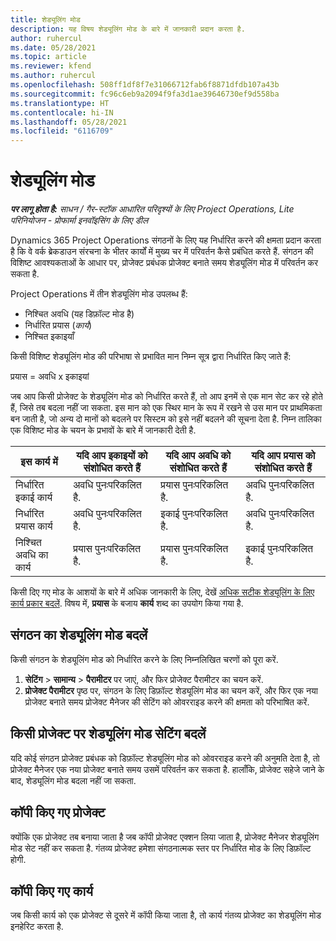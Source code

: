 ```yaml
---
title: शेड्यूलिंग मोड
description: यह विषय शेड्यूलिंग मोड के बारे में जानकारी प्रदान करता है.
author: ruhercul
ms.date: 05/28/2021
ms.topic: article
ms.reviewer: kfend
ms.author: ruhercul
ms.openlocfilehash: 508ff1df8f7e31066712fab6f8871dfdb107a43b
ms.sourcegitcommit: fc96c6eb9a2094f9fa3d1ae39646730ef9d558ba
ms.translationtype: HT
ms.contentlocale: hi-IN
ms.lasthandoff: 05/28/2021
ms.locfileid: "6116709"
---
```

# <a name="scheduling-modes"></a>शेड्यूलिंग मोड

_**पर लागू होता है:** साधन / गैर-स्टॉक आधारित परिदृश्यों के लिए Project Operations, Lite परिनियोजन - प्रोफार्मा इनवॉइसिंग के लिए डील_


Dynamics 365 Project Operations संगठनों के लिए यह निर्धारित करने की क्षमता प्रदान करता है कि वे वर्क ब्रेकडाउन संरचना के भीतर कार्यों में मुख्य चर में परिवर्तन कैसे प्रबंधित करते हैं. संगठन की विशिष्ट आवश्यकताओं के आधार पर, प्रोजेक्ट प्रबंधक प्रोजेक्ट बनाते समय शेड्यूलिंग मोड में परिवर्तन कर सकता है.

Project Operations में तीन शेड्यूलिंग मोड उपलब्ध हैं:

  - निश्चित अवधि (यह डिफ़ॉल्ट मोड है)
  - निर्धारित प्रयास (*कार्य*)
  - निश्चित इकाइयाँ

किसी विशिष्ट शेड्यूलिंग मोड की परिभाषा से प्रभावित मान निम्न सूत्र द्वारा निर्धारित किए जाते हैं:

  प्रयास = अवधि x इकाइयां

जब आप किसी प्रोजेक्ट के शेड्यूलिंग मोड को निर्धारित करते हैं, तो आप इनमें से एक मान सेट कर रहे होते हैं, जिसे तब बदला नहीं जा सकता. इस मान को एक स्थिर मान के रूप में रखने से उस मान पर प्राथमिकता बन जाती है, जो अन्य दो मानों को बदलने पर सिस्टम को इसे नहीं बदलने की सूचना देता है. निम्न तालिका एक विशिष्ट मोड के चयन के प्रभावों के बारे में जानकारी देती है.

| **इस कार्य में**             | **यदि आप इकाइयों को संशोधित करते हैं**   | **यदि आप अवधि को संशोधित करते हैं** | **यदि आप प्रयास को संशोधित करते हैं**  |
|----------------------|---------------------------|----------------------------|---------------------------|
| निर्धारित इकाई कार्य     | अवधि पुनःपरिकलित है. | प्रयास पुनःपरिकलित है.    | अवधि पुनःपरिकलित है. |
| निर्धारित प्रयास कार्य    | अवधि पुनःपरिकलित है. | इकाई पुनःपरिकलित है.    | अवधि पुनःपरिकलित है. |
| निश्चित अवधि का कार्य  | प्रयास पुनःपरिकलित है.   | प्रयास पुनःपरिकलित है.    | इकाई पुनःपरिकलित है.   |

किसी दिए गए मोड के आशयों के बारे में अधिक जानकारी के लिए, देखें [अधिक सटीक शेड्यूलिंग के लिए कार्य प्रकार बदलें](https://support.microsoft.com/en-us/office/change-the-task-type-for-more-accurate-scheduling-b0b969ad-45bc-4e9e-8967-435587548a72). विषय में, **प्रयास** के बजाय **कार्य** शब्द का उपयोग किया गया है.

## <a name="change-the-organizations-scheduling-mode"></a>संगठन का शेड्यूलिंग मोड बदलें

किसी संगठन के शेड्यूलिंग मोड को निर्धारित करने के लिए निम्नलिखित चरणों को पूरा करें.

1. **सेटिंग** \> **सामान्य** \> **पैरामीटर** पर जाएं, और फिर प्रोजेक्ट पैरामीटर का चयन करें. 
2. **प्रोजेक्ट पैरामीटर** पृष्ठ पर, संगठन के लिए डिफ़ॉल्ट शेड्यूलिंग मोड का चयन करें, और फिर एक नया प्रोजेक्ट बनाते समय प्रोजेक्ट मैनेजर की सेटिंग को ओवरराइड करने की क्षमता को परिभाषित करें.

## <a name="change-the-scheduling-mode-setting-on-a-project"></a>किसी प्रोजेक्ट पर शेड्यूलिंग मोड सेटिंग बदलें

यदि कोई संगठन प्रोजेक्ट प्रबंधक को डिफ़ॉल्ट शेड्यूलिंग मोड को ओवरराइड करने की अनुमति देता है, तो प्रोजेक्ट मैनेजर एक नया प्रोजेक्ट बनाते समय उसमें परिवर्तन कर सकता है. हालाँकि, प्रोजेक्ट सहेजे जाने के बाद, शेड्यूलिंग मोड बदला नहीं जा सकता.

## <a name="copied-projects"></a>कॉपी किए गए प्रोजेक्ट

क्योंकि एक प्रोजेक्ट तब बनाया जाता है जब कॉपी प्रोजेक्ट एक्शन लिया जाता है, प्रोजेक्ट मैनेजर शेड्यूलिंग मोड सेट नहीं कर सकता है. गंतव्य प्रोजेक्ट हमेशा संगठनात्मक स्तर पर निर्धारित मोड के लिए डिफ़ॉल्ट होगी.

## <a name="copied-tasks"></a>कॉपी किए गए कार्य

जब किसी कार्य को एक प्रोजेक्ट से दूसरे में कॉपी किया जाता है, तो कार्य गंतव्य प्रोजेक्ट का शेड्यूलिंग मोड इनहेरिट करता है.
